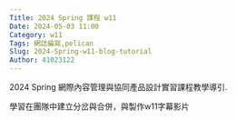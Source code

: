 ```yaml
---
Title: 2024 Spring 課程 w11
Date: 2024-05-03 11:00
Category: w11
Tags: 網誌編寫,pelican
Slug: 2024-Spring-w11-blog-tutorial
Author: 41023122
---
```


2024 Spring 網際內容管理與協同產品設計實習課程教學導引.

<!-- PELICAN_END_SUMMARY -->
學習在團隊中建立分岔與合併，與製作w11字幕影片